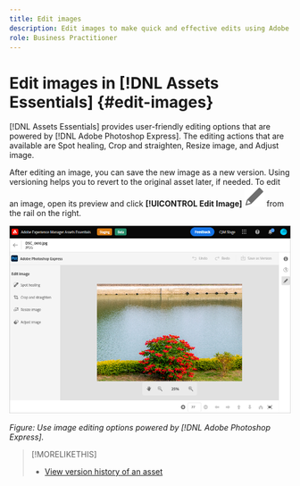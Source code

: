 ```yaml
---
title: Edit images
description: Edit images to make quick and effective edits using Adobe Photoshop Express
role: Business Practitioner
---
```


# Edit images in [!DNL Assets Essentials] {#edit-images}

[!DNL Assets Essentials] provides user-friendly editing options that are powered by [!DNL Adobe Photoshop Express]. The editing actions that are available are Spot healing, Crop and straighten, Resize image, and Adjust image.

After editing an image, you can save the new image as a new version. Using versioning helps you to revert to the original asset later, if needed. To edit an image, open its preview and click **[!UICONTROL Edit Image]** ![edit icon](assets/do-not-localize/edit.svg) from the rail on the right.

<!-- 
![Option to edit an image](assets/edit-image1.png) -->

![Options to edit an image](assets/edit-image2.png)

*Figure: Use image editing options powered by [!DNL Adobe Photoshop Express].*

>[!MORELIKETHIS]
>
>* [View version history of an asset](/help/understand-interface.md#view-versions)
